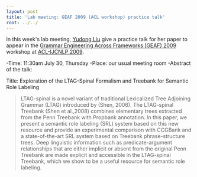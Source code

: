 ```yaml
---
layout: post
title: 'Lab meeting: GEAF 2009 (ACL workshop) practice talk'
root: ../../
---
```



In this week's lab meeting, [Yudong Liu](http://www.cs.sfu.ca/~yudongl/personal/) give a practice talk for her paper to appear in the [Grammar Engineering Across Frameworks (GEAF) 2009](http://www.issco.unige.ch/en/events/workshop/GEAF09/) workshop at [ACL-IJCNLP 2009](http://www.acl-ijcnlp-2009.org/). 

-Time: 11:30am July 30, Thursday
-Place: our usual meeting room
-Abstract of the talk:

Title: Exploration of the LTAG-Spinal Formalism and Treebank for Semantic Role Labeling

> LTAG-spinal is a novel variant of traditional Lexicalized Tree Adjoining Grammar (LTAG) introduced by (Shen, 2006). The LTAG-spinal Treebank (Shen et al.,2008) combines elementary trees extracted from the Penn Treebank with Propbank annotation. In this paper, we present a semantic role labeling (SRL) system based on this new resource and provide an experimental comparison with CCGBank and a state-of-the-art SRL system based on Treebank phrase-structure trees. Deep linguistic information such as predicate-argument relationships that are either implicit or absent from the original Penn Treebank are made explicit and accessible in the LTAG-spinal Treebank, which we show to be a useful resource for semantic role labeling.


